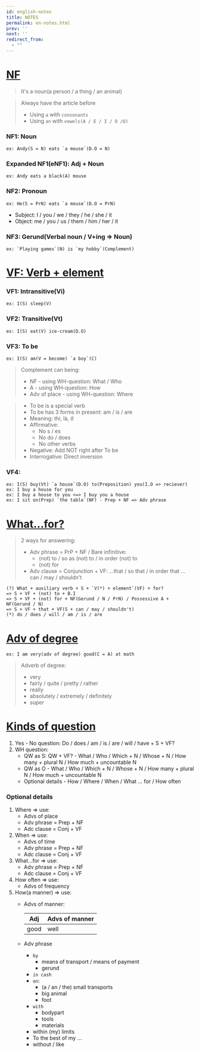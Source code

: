 ```yaml
---
id: english-notes
title: NOTES
permalink: en-notes.html
prev: ''
next: ''
redirect_from:
  - ""
---
```


<link rel="stylesheet" href="https://cdnjs.cloudflare.com/ajax/libs/foundation/6.3.0/css/foundation.min.css">
<script>
  const autoGenCSSEl = document.head.querySelector('link');
  const tbEl = document.querySelectorAll('table');
  document.head.removeChild(autoGenCSSEl);  
</script>

# <a name="nf"></a>[NF](#nf)

> It's a noun(a person / a thing / an animal)

> Always have the article before
> - Using `a` with `consonants`
> - Using `an` with `vowels(A / E / I / O /U)`

### NF1: Noun
```
ex: Andy(S = N) eats `a mouse`(D.O = N)
```

### Expanded NF1(eNF1): Adj + Noun
```
ex: Andy eats a black(A) mouse
```

### NF2: Pronoun
```
ex: He(S = PrN) eats `a mouse`(D.O = PrN)
```
- Subject: I / you / we / they / he / she / it
- Object: me / you / us / them / him / her / it

### NF3: Gerund(Verbal noun / V+ing => Noun)
```
ex: `Playing games`(N) is `my hobby`(Complement)
```
    
# <a name="vf"></a>[VF: Verb + element](#vf)

### VF1: Intransitive(Vi)
```
ex: I(S) sleep(V)
```
    
### VF2: Transitive(Vt)
```
ex: I(S) eat(V) ice-cream(D.O)
```
    
### VF3: To be
```
ex: I(S) am(V = become) `a boy`(C)
```
    
> Complement can being:
> - NF - using WH-question: What / Who
> - A - using WH-question: How
> - Adv of place - using WH-question: Where

> - To be is a special verb
> - To be has 3 forms in present: am / is / are
> - Meaning: thì, là, ở
> - Affirmative:
>   + No s / es
>   + No do / does
>   + No other verbs
> - Negative: Add NOT right after To be
> - Interrogative: Direct inversion

### VF4:
```
ex: I(S) buy(Vt) `a house`(D.O) to(Preposition) you(I.O => reciever)
ex: I buy a house for you
ex: I buy a house to you <=> I buy you a house
ex: I sit on(Prep) `the table`(NF) - Prep + NF => Adv phrase
```

# <a name="wfor"></a>[What...for?](#wfor)

> 2 ways for answering:
> - Adv phrase = PrP + NF / Bare infinitive:
>   - (not) to / so as (not) to / in order (not) to
>   - (not) for
> - Adv clause = Conjunction + VF: ...that / so that / in order that ... can / may / shouldn't

```
(?) What + auxiliary verb + S + `V(*) + element`(VF) + for?
=> S + VF + (not) to + B.I
=> S + VF + (not) for + NF(Gerund / N / PrN) / Possessive A + NF(Gerund / N)
=> S + VF + that + VF(S + can / may / shouldn't)
(*) do / does / will / am / is / are
```    

# <a name="adv-of-degree"></a>[Adv of degree](#adv-of-degree)
```
ex: I am very(adv of degree) good(C = A) at math
```

> Adverb of degree:
> - very 
> - fairly / quite / pretty / rather
> - really
> - absolutely / extremely / definitely
> - super

# <a name="kind-of-question"></a>[Kinds of question](#kind-of-question)

1. Yes - No question: Do / does / am / is / are / will / have + S + VF?
2. WH question:
   - QW as S: QW + VF? - What / Who / Which + N / Whose + N / How many + plural N / How much + uncountable N
   - QW as O - What / Who / Which + N / Whose + N / How many + plural N / How much + uncountable N
   - Optional details - How / Where / When / What ... for / How often
   
### Optional details
1. Where => use:
   - Advs of place
   - Adv phrase = Prep + NF
   - Adc clause = Conj + VF
2. When => use:
   - Advs of time
   - Adv phrase = Prep + NF
   - Adc clause = Conj + VF
3. What...for => use:
   - Adv phrase = Prep + NF
   - Adc clause = Conj + VF
4. How often => use:
   - Advs of frequency
5. How(a manner) => use:
   - Advs of manner:
   
     Adj | Advs of manner
     --- | ---
     good | well
   - Adv phrase
     - `by`
       - means of transport / means of payment
       - gerund
     - `in cash`
     - `on`: 
       - (a / an / the) small transports
       - big animal
       - foot
     - `with`
       - bodypart
       - tools
       - materials
     - within (my) limits
     - To the best of my ...
     - without / like
     
